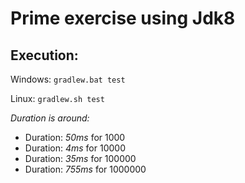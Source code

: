 # Prime exercise using Jdk8

## Execution:

Windows: `gradlew.bat test`

Linux: `gradlew.sh test`

_Duration is around:_

* Duration: _50ms_ for 1000
* Duration: _4ms_ for 10000
* Duration: _35ms_ for 100000
* Duration: _755ms_ for 1000000